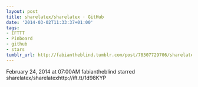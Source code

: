```yaml
---
layout: post
title: sharelatex/sharelatex · GitHub
date: '2014-03-02T11:33:37+01:00'
tags:
- IFTTT
- Pinboard
- github
- stars
tumblr_url: http://fabiantheblind.tumblr.com/post/78307729706/sharelatex-sharelatex-github
---
```

February 24, 2014 at 07:00AM
fabiantheblind starred sharelatex/sharelatexhttp://ift.tt/1d98KYP
